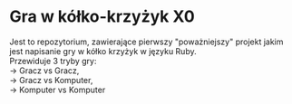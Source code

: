 # Gra w kółko-krzyżyk X0

Jest to repozytorium, zawierające pierwszy "poważniejszy" projekt jakim jest napisanie gry w kółko krzyżyk w języku Ruby.  
Przewiduje 3 tryby gry:  
-> Gracz vs Gracz,   
-> Gracz vs Komputer,   
-> Komputer vs Komputer   
